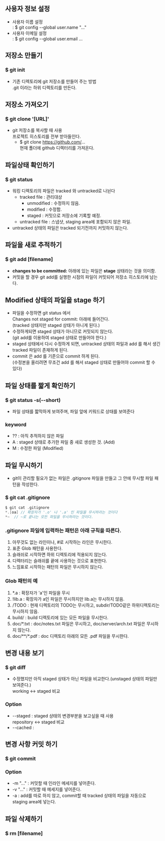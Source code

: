  사용자 정보 설정
 -----
 + 사용자 이름 설정   
 : $ git config --global user.name "..."
 + 사용자 이메일 설정   
 : $ git config --global user.email ...
 
저장소 만들기
-----
### $ git init
- 기존 디렉토리에 git 저장소를 만들어 주는 방법   
.git 이라는 하위 디렉토리를 만든다.

저장소 가져오기
-----
### $ git clone '[URL]'
- git 저장소를 복사할 때 사용   
프로젝트 히스토리를 전부 받아들인다.
  - $ git clone https://github.com/...   
  현재 폴더에 github 디렉터리를 가져온다.

파일상태 확인하기
-----
### $ git status
- 워킹 디렉토리의 파일은 tracked 와 untracked로 나뉜다
  - tracked file : 관리대상
    - unmodified : 수정하지 않음.
    - modified : 수정함.
    - staged : 커밋으로 저장소에 기록할 예정.
  - untracked file : 스냅샷, staging area에 포함되지 않은 파일.
- untracked 상태의 파일은 tracked 되기전까지 커밋하지 않는다.

파일을 새로 추적하기
-----
### $ git add [filename]
- __changes to be committed:__ 아래에 있는 파일은 __stage__ 상태라는 것을 의미함.
- 커밋을 할 경우 git add를 실행한 시점의 파일이 커밋되어 저장소 히스토리에 남는다.

Modified 상태의 파일을 stage 하기
-----
- 파일을 수정하면 git status 에서    
Changes not staged for commit: 아래에 들어간다.   
(tracked 상태지만 staged 상태가 아니게 된다.)
- 수정하게되면 staged 상태가 아니므로 커밋되지 않는다.   
(git add를 이용하여 staged 상태로 만들어야 한다.)
- staged 상태에서 다시 수정하게 되면, untracked 상태의 파일과 add 를 해서 생긴 tracked 파일이 존재하게 된다.
- commit 은 add 를 기준으로 commit 하게 된다.   
(수정본을 올리려면 무조건 add 를 해서 staged 상태로 만들어야 commit 할 수 있다)

파일 상태를 짧게 확인하기
-----
### $ git status -s(--short)
+ 파일 상태를 짧막하게 보여주며, 파일 앞에 키워드로 상태를 보여준다
### keyword
+ ?? : 아직 추적하지 않은 파일
+ A : staged 상태로 추가한 파일 중 새로 생성한 것. (Add)
+ M : 수정한 파일 (Modified)

파일 무시하기
-----
+ git이 관리할 필요가 없는 파일은 .gitignore 파일을 만들고 그 안에 무시할 파일 패턴을 작성한다.
### $ git cat .gitignore
```C
$ git cat .gitignore
*.[oa] // 확장자가 '.o' 나 '.a' 인 파일을 무시하라는 것이다 
*~  // ~로 끝나는 모든 파일을 무시하라는 것이다.
```
### .gitignore 파일에 입력하는 패턴은 아래 규칙을 따른다.
1. 아무것도 없는 라인이나, #로 시작하는 라인은 무시한다.
2. 표준 Glob 패턴을 사용한다.
3. 슬래쉬로 시작하면 하위 디렉토리에 적용되지 않는다.
4. 디렉터리는 슬래쉬를 끝에 사용하는 것으로 표현한다.
5. 느낌표로 시작하는 패턴의 파일은 무시하지 않는다.
### Glob 패턴의 예
1. *.a : 확장자가 'a'인 파일을 무시
2. !lib.a : 확장자가 a인 파일은 무시하지만 lib.a는 무시하지 않음.
3. /TODO : 현재 디렉토리의 TODO는 무시하고, subdir/TODO같은 하위디렉토리는 무시하지 않음.
4. build/ : build 디렉토리에 있는 모든 파일을 무시한다.
5. doc/*.txt : doc/notes.txt 파일은 무시하고, doc/server/arch.txt 파일은 무시하지 않는다.
6. doc/**/*.pdf : doc 디렉토리 아래의 모든 .pdf 파일을 무시한다.

변경 내용 보기
-----
### $ git diff
+ 수정했지만 아직 staged 상태가 아닌 파일을 비교한다.(unstaged 상태의 파일만 보여준다.)   
working <-> staged 비교
### Option 
- --staged : staged 상태의 변경부분을 보고싶을 때 사용   
repository <-> staged 비교 
- --cached : 

변경 사항 커밋 하기
-----
### $ git commit 
### Option
- -m "..." : 커밋할 때 인라인 메세지를 넣어준다.
- -v "..." : 커밋할 때 메세지를 넣어준다.
- -a : add를 따로 하지 않고, commit할 때 tracked 상태의 파일을 자동으로 staging area에 넣는다.

파일 삭제하기
-----
### $ rm [filename]
